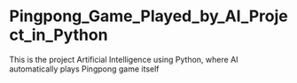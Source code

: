 # Pingpong_Game_Played_by_AI_Project_in_Python
This is the project Artificial Intelligence using Python, where AI automatically plays Pingpong game itself
